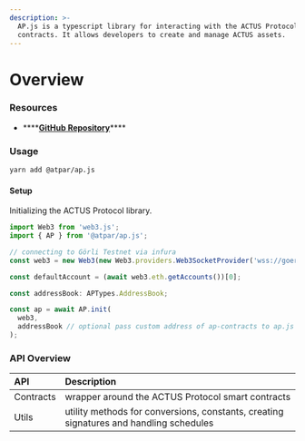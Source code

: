 ```yaml
---
description: >-
  AP.js is a typescript library for interacting with the ACTUS Protocol smart
  contracts. It allows developers to create and manage ACTUS assets.
---
```


# Overview

### Resources

* \*\*\*\*[**GitHub Repository**](https://github.com/atpar/ap-monorepo/tree/MS1/packages/ap.js)\*\*\*\*

### Usage

```bash
yarn add @atpar/ap.js
```

#### Setup

Initializing the ACTUS Protocol library.

```typescript
import Web3 from 'web3.js'; 
import { AP } from '@atpar/ap.js';

// connecting to Görli Testnet via infura
const web3 = new Web3(new Web3.providers.Web3SocketProvider('wss://goerli.infura.io/ws/v3/<PROJECT_ID>'));

const defaultAccount = (await web3.eth.getAccounts())[0];

const addressBook: APTypes.AddressBook;

const ap = await AP.init(
  web3,
  addressBook // optional pass custom address of ap-contracts to ap.js
);
```

#### 

### API Overview

| API | Description |
| :--- | :--- |
| Contracts | wrapper around the ACTUS Protocol smart contracts |
| Utils | utility methods for conversions, constants, creating signatures and handling schedules |



